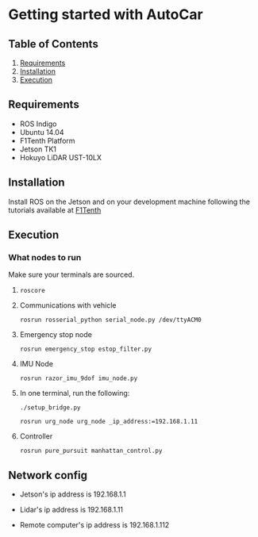 # Getting started with AutoCar

## Table of Contents

1. [Requirements](#Requirements)
2. [Installation](#Installation)
3. [Execution](#Execution)

## Requirements

- ROS Indigo
- Ubuntu 14.04
- F1Tenth Platform
- Jetson TK1
- Hokuyo LiDAR UST-10LX

## Installation

Install ROS on the Jetson and on your development machine following the tutorials available at [F1Tenth](http://f1tenth.org)

## Execution

### What nodes to run

Make sure your terminals are sourced.

1. `roscore`
2. Communications with vehicle

    `rosrun rosserial_python serial_node.py /dev/ttyACM0`
3. Emergency stop node

    `rosrun emergency_stop estop_filter.py`
4. IMU Node

    `rosrun razor_imu_9dof imu_node.py`
5. In one terminal, run the following:

    `./setup_bridge.py`

    `rosrun urg_node urg_node _ip_address:=192.168.1.11`
6. Controller

    `rosrun pure_pursuit manhattan_control.py`

## Network config

- Jetson's ip address is 192.168.1.1

- Lidar's ip address is 192.168.1.11

- Remote computer's ip address is 192.168.1.112
